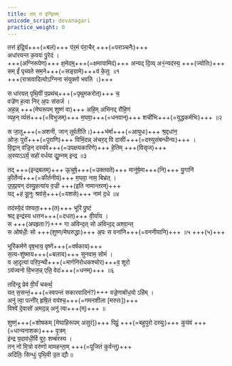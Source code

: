 ```yaml
---
title: तत् त इन्द्रियम्
unicode_script: devanagari
practice_weight: 0
---
```


तत्त॑ इंद्रि॒यं+++(=बलं)+++ प॑र॒मं प॑रा॒चैर् +++(=पराञ्चनैः)+++  
अधा॑रयन्त क॒वयः॑ पु॒रेदं ।  
+++(अग्निरूपेण)+++ क्ष॒मेदम्॒+++(=क्षमायामिदं)+++ अन्यद् दि॒व्य् अ१॒॑न्यद॑स्य॒ +++(ज्योतिः)+++  
सम् ईं॑ पृच्यते सम॒ने+++(=सङ्ग्रामे)+++व॑ के॒तुः ॥१  
+++(रात्रावादित्योऽग्निना संयुक्तो भवति ।)+++

स धा॑रयत् पृथि॒वीं प॒प्रथ॑च्+++(=पृथुमकरोत्)+++ च॒  
वज्रे॑ण ह॒त्वा निर् अ॒पः स॑सर्ज ।  
अह॒न्न् +++(मेघरूपम् शुष्णं वा)+++ अहि॒म् अभि॑नद् रौहि॒णं  
व्यह॒न् व्यं॑सं+++(=विभुजम्)+++ म॒घवा॒+++(=धनवान्)+++ शची॑भिः+++(=युद्धकर्मभिः)+++ ॥२

स जा॒तू+++(=अशनी, जान् तूर्वतीति।)+++भ॑र्मा+++(=आयुधः)+++ श्र॒द्दधा॑न॒  
ओजः॒ पुरो॑+++(=पुराणि)+++ विभिं॒दन्न् अ॑चर॒द् वि दासीः॑+++(=दस्युसंबन्धीन्यः)+++ ।  
वि॒द्वान् व॑ज्रि॒न् दस्य॑वे+++(=उपक्षयकारिणे)+++ हे॒तिम् +++(विसृज)+++  
अ॒स्याऽऽर्यं॒ सहो॑ वर्धया द्यु॒म्नम् इन्द्र ॥३

तद् +++(इन्द्रबलम्)+++ ऊ॒चुषे॒+++(=उक्तवते)+++ मानु॑षे॒मा+++(नि)+++ यु॒गानि॑  
की॒र्तेन्यं॑+++(=कीर्तनीयं)+++ म॒घवा॒ नाम॒ बिभ्र॑त् ।  
उ॒प॒प्र॒यन् द॑स्यु॒हत्या॑य व॒ज्री +++(इति नामान्तरम्)+++  
यद् +ह॑ सू॒नुः श्रव॑से॒+++(=यशसे)+++ नाम॑ द॒धे ॥४

तद॑स्ये॒दं प॑श्यता॒+++(त)+++ भूरि॑ पु॒ष्टं  
श्रद् इन्द्र॑स्य धत्तन+++(=दधत)+++ वी॒र्या॑य ।  
स +++(अपहृताः?)+++ गा अ॑विन्द॒त् सो अ॑विन्द॒द् अश्वा॒न्त्  
स ओष॑धीः॒ सो +++(शुष्ण/मेघरुद्धाः)+++ अ॒पः स वना॑नि+++(=वननीयानि)+++ ॥५ +++(५)+++

भूरि॑कर्मणे वृष॒भाय॒ वृष्णे॑+++(=वर्षकाय)+++  
स॒त्य-शु॑ष्माय+++(=बलाय)+++ सुनवाम॒ सोमं॑ ।  
य आ॒दृत्या॑ परिप॒न्थी+++(=मार्गनिरोधकश्चोर)+++व॒ शूरो  
ऽय॑ज्वनो वि॒भज॒न्न् एति॒ वेदः॑+++(=धनम्)+++ ॥६

तदि॑न्द्र॒ प्रेव॑ वी॒र्यं॑ चकर्थ॒  
यत् स॒सन्तं॒+++(=स्वपन्तं सकारवादिनं?)+++ वज्रे॒णाबो॑ध॒यो ऽहि॑म् ।  
अनु॑ त्वा॒ पत्नी॑र् हृषि॒तं वय॑श्च॒+++(=गमनशीला [मरुतः])+++  
विश्वे॑ दे॒वासो॑ अमद॒न्न् अनु॑ त्वा+++(म्)+++ ॥

शुष्णं॒+++(=शोषकम् [मेघाहिरूपम् असुरं])+++ पिप्रुं॒ +++(=बहुपुरो दस्युः)+++ कुय॑वं +++(=धान्यनाशकः)+++ वृ॒त्रम्  
इ॑न्द्र य॒दाव॑धी॒र्वि पुरः॒ शम्ब॑रस्य ।  
तन् नो॑ मि॒त्रो वरु॑णो मामहन्ता॒म् +++(=पूजितं कुर्वन्तु)+++  
अदि॑तिः॒ सिन्धुः॑ पृथि॒वी उ॒त द्यौः॥
